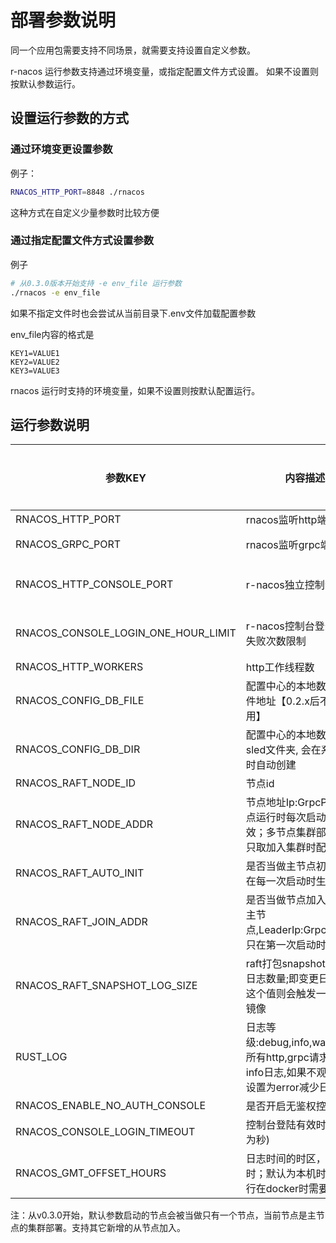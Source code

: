 # 部署参数说明

同一个应用包需要支持不同场景，就需要支持设置自定义参数。

r-nacos 运行参数支持通过环境变量，或指定配置文件方式设置。 如果不设置则按默认参数运行。



## 设置运行参数的方式

### 通过环境变更设置参数

例子：

```sh
RNACOS_HTTP_PORT=8848 ./rnacos
```

这种方式在自定义少量参数时比较方便


### 通过指定配置文件方式设置参数

例子

```sh
# 从0.3.0版本开始支持 -e env_file 运行参数
./rnacos -e env_file
```

如果不指定文件时也会尝试从当前目录下.env文件加载配置参数

env_file内容的格式是

```
KEY1=VALUE1
KEY2=VALUE2
KEY3=VALUE3
```

rnacos 运行时支持的环境变量，如果不设置则按默认配置运行。


## 运行参数说明

| 参数KEY|内容描述|默认值|示例|开始支持的版本|
|--|--|--|--|--|
|RNACOS_HTTP_PORT|rnacos监听http端口|8848|8848|0.1.x|
|RNACOS_GRPC_PORT|rnacos监听grpc端口|默认是 HTTP端口+1000|9848|0.1.x|
|RNACOS_HTTP_CONSOLE_PORT|r-nacos独立控制台端口|默认是 HTTP端口+2000;设置为0可不开启独立控制台|10848|0.4.x|
|RNACOS_CONSOLE_LOGIN_ONE_HOUR_LIMIT|r-nacos控制台登录1小时失败次数限制|默认是5,一个用户连续登陆失败5次，会被锁定1个小时|5|0.4.x|
|RNACOS_HTTP_WORKERS|http工作线程数|cpu核数|8|0.1.x|
|RNACOS_CONFIG_DB_FILE|配置中心的本地数据库文件地址【0.2.x后不在使用】|config.db|config.db|0.1.x|
|RNACOS_CONFIG_DB_DIR|配置中心的本地数据库sled文件夹, 会在系统运行时自动创建|nacos_db|nacos_db|0.2.x|
|RNACOS_RAFT_NODE_ID|节点id|1|1|0.3.0|
|RNACOS_RAFT_NODE_ADDR|节点地址Ip:GrpcPort,单节点运行时每次启动都会生效；多节点集群部署时，只取加入集群时配置的值|127.0.0.1:GrpcPort|127.0.0.1:9848|0.3.0|
|RNACOS_RAFT_AUTO_INIT|是否当做主节点初始化,(只在每一次启动时生效)|节点1时默认为true,节点非1时为false|true|0.3.0|
|RNACOS_RAFT_JOIN_ADDR|是否当做节点加入对应的主节点,LeaderIp:GrpcPort；只在第一次启动时生效|空|127.0.0.1:9848|0.3.0|
|RNACOS_RAFT_SNAPSHOT_LOG_SIZE|raft打包snapshot镜像的日志数量;即变更日志超过这个值则会触发一次打包镜像|默认值10000|10000|0.5.0|
|RUST_LOG|日志等级:debug,info,warn,error;所有http,grpc请求都会打info日志,如果不观注可以设置为error减少日志量|info|error|0.3.0|
|RNACOS_ENABLE_NO_AUTH_CONSOLE|是否开启无鉴权控制台|false|false|0.5.2|
|RNACOS_CONSOLE_LOGIN_TIMEOUT|控制台登陆有效时长(单位为秒)|一天,86400秒|86400|0.5.0|
|RNACOS_GMT_OFFSET_HOURS|日志时间的时区，单位小时；默认为本机时区，运行在docker时需要指定|local|8(东8区),-5(西5区)|0.5.7|


注：从v0.3.0开始，默认参数启动的节点会被当做只有一个节点，当前节点是主节点的集群部署。支持其它新增的从节点加入。


